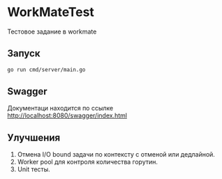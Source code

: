 # WorkMateTest
Тестовое задание в workmate
## Запуск
```bash
go run cmd/server/main.go
```
## Swagger 
Документаци находится по ссылке <http://localhost:8080/swagger/index.html>

## Улучшения
1. Отмена I/O bound задачи по контексту с отменой или дедлайной.
2. Worker pool для контроля количества горутин.
3. Unit тесты.
